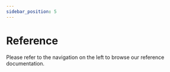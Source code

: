 ```yaml
---
sidebar_position: 5
---
```


# Reference

Please refer to the navigation on the left to browse our reference documentation.
